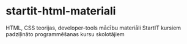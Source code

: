 # startit-html-materiali
HTML, CSS teorijas, developer-tools mācību materiāli StartIT kursiem padziļināto programmēšanas kursu skolotājiem
